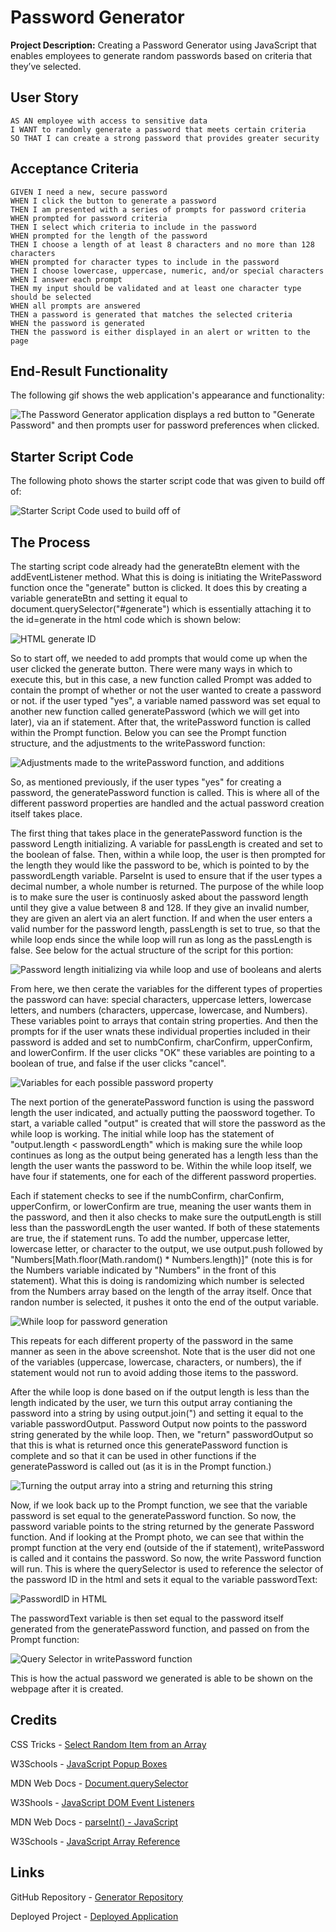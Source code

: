 # Password Generator
**Project Description:** 
  Creating a Password Generator using JavaScript that enables employees to generate random passwords based on criteria that they’ve selected.

## User Story

```
AS AN employee with access to sensitive data
I WANT to randomly generate a password that meets certain criteria
SO THAT I can create a strong password that provides greater security
```

## Acceptance Criteria

```
GIVEN I need a new, secure password
WHEN I click the button to generate a password
THEN I am presented with a series of prompts for password criteria
WHEN prompted for password criteria
THEN I select which criteria to include in the password
WHEN prompted for the length of the password
THEN I choose a length of at least 8 characters and no more than 128 characters
WHEN prompted for character types to include in the password
THEN I choose lowercase, uppercase, numeric, and/or special characters
WHEN I answer each prompt
THEN my input should be validated and at least one character type should be selected
WHEN all prompts are answered
THEN a password is generated that matches the selected criteria
WHEN the password is generated
THEN the password is either displayed in an alert or written to the page
```

## End-Result Functionality

The following gif shows the web application's appearance and functionality:

![The Password Generator application displays a red button to "Generate Password" and then prompts user for password preferences when clicked.](./Assets/Password-Generator.gif)


## Starter Script Code

The following photo shows the starter script code that was given to build off of:

![Starter Script Code used to build off of](./Assets/starter.png)


## The Process

The starting script code already had the generateBtn element with the addEventListener method. What this is doing is initiating the WritePassword function once the "generate" button is clicked. It does this by creating a variable generateBtn and setting it equal to document.querySelector("#generate") which is essentially attaching it to the id=generate in the html code which is shown below:

![HTML generate ID](./Assets/generateID.png)

So to start off, we needed to add prompts that would come up when the user clicked the generate button. There were many ways in which to execute this, but in this case, a new function called Prompt was added to contain the prompt of whether or not the user wanted to create a password or not. if the user typed "yes", a variable named password was set equal to another new function called generatePassword (which we will get into later), via an if statement. After that, the writePassword function is called within the Prompt function. Below you can see the Prompt function structure, and the adjustments to the writePassword function:

![Adjustments made to the writePassword function, and additions](./Assets/functionAdjustments.png)

So, as mentioned previously, if the user types "yes" for creating a password, the generatePassword function is called. This is where all of the different password properties are handled and the actual password creation itself takes place.

The first thing that takes place in the generatePassword function is the password Length initializing. A variable for passLength is created and set to the boolean of false. Then, within a while loop, the user is then prompted for the length they would like the password to be, which is pointed to by the passwordLength variable. ParseInt is used to ensure that if the user types a decimal number, a whole number is returned. The purpose of the while loop is to make sure the user is continuosly asked about the password length until they give a value between 8 and 128. If they give an invalid number, they are given an alert via an alert function. If and when the user enters a valid number for the password length, passLength is set to true, so that the while loop ends since the while loop will run as long as the passLength is false. See below for the actual structure of the script for this portion:

![Password length initializing via while loop and use of booleans and alerts](./Assets/passLength.png)

From here, we then cerate the variables for the different types of properties the password can have: special characters, uppercase letters, lowercase letters, and numbers (characters, uppercase, lowercase, and Numbers). These variables point to arrays that contain string properties. And then the prompts for if the user wnats these individual properties included in their password is added and set to numbConfirm, charConfirm, upperConfirm, and lowerConfirm. If the user clicks "OK" these variables are pointing to a boolean of true, and false if the user clicks "cancel".

![Variables for each possible password property](./Assets/passProperties.png)

The next portion of the generatePassword function is using the password length the user indicated, and actually putting the paossword together. To start, a variable called "output" is created that will store the password as the while loop is working. The initial while loop has the statement of "output.length < passwordLength" which is making sure the while loop continues as long as the output being generated has a length less than the length the user wants the password to be. Within the while loop itself, we have four if statements, one for each of the different password properties. 

Each if statement checks to see if the numbConfirm, charConfirm, upperConfirm, or lowerConfirm are true, meaning the user wants them in the password, and then it also checks to make sure the outputLength is still less than the passwordLength the user wanted. If both of these statements are true, the if statement runs. To add the number, uppercase letter, lowercase letter, or character to the output, we use output.push followed by "Numbers[Math.floor(Math.random() * Numbers.length)]" (note this is for the Numbers variable indicated by "Numbers" in the front of this statement). What this is doing is randomizing which number is selected from the Numbers array based on the length of the array itself. Once that randon number is selected, it pushes it onto the end of the output variable. 

![While loop for password generation](./Assets/generatorWhileLoop.png)

This repeats for each different property of the password in the same manner as seen in the above screenshot. Note that is the user did not one of the variables (uppercase, lowercase, characters, or numbers), the if statement would not run to avoid adding those items to the password. 

After the while loop is done based on if the output length is less than the length indicated by the user, we turn this output array contianing the password into a string by using output.join(") and setting it equal to the variable passwordOutput. Password Output now points to the password string generated by the while loop. Then, we "return" passwordOutput so that this is what is returned once this generatePassword function is complete and so that it can be used in other functions if the generatePassword is called out (as it is in the Prompt function.)

![Turning the output array into a string and returning this string](./Assets/passwordOutput.png)

Now, if we look back up to the Prompt function, we see that the variable password is set equal to the generatePassword function. So now, the password variable points to the string returned by the generate Password function. And if looking at the Prompt photo, we can see that within the prompt function at the very end (outside of the if statement), writePassword is called and it contains the password. So now, the write Password function will run. This is where the querySelector is used to reference the selector of the password ID in the html and sets it equal to the variable passwordText: 

![PasswordID in HTML](./Assets/passwordID.png)

The passwordText variable is then set equal to the password itself generated from the generatePassword function, and passed on from the Prompt function:

![Query Selector in writePassword function](./Assets/writePassword.png)

This is how the actual password we generated is able to be shown on the webpage after it is created. 



## Credits

CSS Tricks - [Select Random Item from an Array](https://css-tricks.com/snippets/javascript/select-random-item-array/ "Array Randomize")

W3Schools - [JavaScript Popup Boxes](https://www.w3schools.com/js/js_popup.asp)

MDN Web Docs - [Document.querySelector](https://developer.mozilla.org/en-US/docs/Web/API/Document/querySelectorAll)

W3Shools - [JavaScript DOM Event Listeners](https://www.w3schools.com/js/js_htmldom_eventlistener.asp)

MDN Web Docs - [parseInt() - JavaScript](https://developer.mozilla.org/en-US/docs/Web/JavaScript/Reference/Global_Objects/parseInt)

W3Schools - [JavaScript Array Reference](https://www.w3schools.com/jsref/jsref_obj_array.asp)



## Links

GitHub Repository - [Generator Repository](https://github.com/ktrudickm/PasswordGenerator "Generator Repository")

Deployed Project - [Deployed Application](https://ktrudickm.github.io/PasswordGenerator/ "Deployed Application")